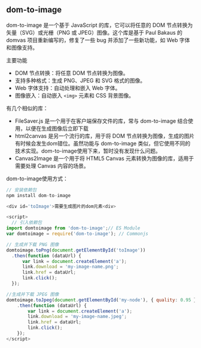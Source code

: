 ## dom-to-image 
dom-to-image 是一个基于 JavaScript 的库，它可以将任意的 DOM 节点转换为矢量（SVG）或光栅（PNG 或 JPEG）图像。这个库是基于 Paul Bakaus 的 domvas 项目重新编写的，修复了一些 bug 并添加了一些新功能，如 Web 字体和图像支持。

主要功能
- DOM 节点转换：将任意 DOM 节点转换为图像。
- 支持多种格式：生成 PNG、JPEG 和 SVG 格式的图像。
- Web 字体支持：自动处理和嵌入 Web 字体。
- 图像嵌入：自动嵌入 `<img>` 元素和 CSS 背景图像。

有几个相似的库：
- FileSaver.js 是一个用于在客户端保存文件的库，常与 dom-to-image 结合使用，以便在生成图像后立即下载
- html2canvas 是另一个流行的库，用于将 DOM 节点转换为图像，生成的图片有时候会发生dom错位。虽然功能与 dom-to-image 类似，但它使用不同的技术实现。dom-to-image使用下来，暂时没有发现什么问题。
- Canvas2Image 是一个用于将 HTML5 Canvas 元素转换为图像的库，适用于需要处理 Canvas 内容的场景。

dom-to-image使用方式：
```js
// 安装依赖包
npm install dom-to-image

<div id='toImage'>需要生成图片的dom元素<div>

<script>
  // 引入依赖包
import domtoimage from 'dom-to-image';// ES Module
var domtoimage = require('dom-to-image'); // Commonjs

// 生成并下载 PNG 图像
domtoimage.toPng(document.getElementById('toImage'))
  .then(function (dataUrl) {
      var link = document.createElement('a');
      link.download = 'my-image-name.png';
      link.href = dataUrl;
      link.click();
  });

//生成并下载 JPEG 图像
domtoimage.toJpeg(document.getElementById('my-node'), { quality: 0.95 })
    .then(function (dataUrl) {
        var link = document.createElement('a');
        link.download = 'my-image-name.jpeg';
        link.href = dataUrl;
        link.click();
    });
</script>
```